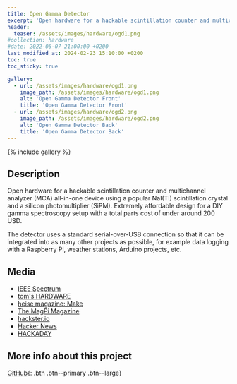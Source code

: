 ```yaml
---
title: Open Gamma Detector
excerpt: 'Open hardware for a hackable scintillation counter and multichannel analyzer (MCA) all-in-one device using a popular NaI(Tl) scintillation crystal and a silicon photomultiplier (SiPM).'
header:
  teaser: /assets/images/hardware/ogd1.png
#collection: hardware
#date: 2022-06-07 21:00:00 +0200
last_modified_at: 2024-02-23 15:10:00 +0200
toc: true
toc_sticky: true

gallery:
  - url: /assets/images/hardware/ogd1.png
    image_path: /assets/images/hardware/ogd1.png
    alt: 'Open Gamma Detector Front'
    title: 'Open Gamma Detector Front'
  - url: /assets/images/hardware/ogd2.png
    image_path: /assets/images/hardware/ogd2.png
    alt: 'Open Gamma Detector Back'
    title: 'Open Gamma Detector Back'
---
```


{% include gallery %}

## Description

Open hardware for a hackable scintillation counter and multichannel analyzer (MCA) all-in-one device using a popular NaI(Tl) scintillation crystal and a silicon photomultiplier (SiPM). Extremely affordable design for a DIY gamma spectroscopy setup with a total parts cost of under around 200 USD.

The detector uses a standard serial-over-USB connection so that it can be integrated into as many other projects as possible, for example data logging with a Raspberry Pi, weather stations, Arduino projects, etc.

## Media

- [IEEE Spectrum](https://spectrum.ieee.org/pi-pico-gamma-ray-detector)
- [tom's HARDWARE](https://www.tomshardware.com/news/raspberry-pi-pico-detects-radiation)
- [heise magazine: Make](https://www.heise.de/select/make/2023/1/2229811142107615549)
- [The MagPi Magazine](https://magpi.raspberrypi.com/articles/open-source-gamma-spectrometer)
- [hackster.io](https://www.hackster.io/news/matthias-rosezky-s-open-gamma-detector-turns-a-raspberry-pi-pico-into-a-gamma-ray-spectrometer-bd415326d3e7)
- [Hacker News](https://news.ycombinator.com/item?id=31975959)
- [HACKADAY](https://hackaday.com/2022/05/03/identify-radioactive-samples-with-this-diy-gamma-ray-spectrometer/)

## More info about this project

[<i class="fab fa-github"></i> GitHub](https://github.com/OpenGammaProject/Open-Gamma-Detector){: .btn .btn--primary .btn--large}
